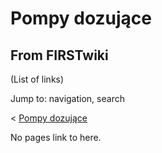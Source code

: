 # Pompy dozujące

## From FIRSTwiki

(List of links)

Jump to: navigation, search

< [Pompy dozujące](/index.php?title=Pompy_dozuj%C4%85ce&redirect=no "Pompy
dozujące")

No pages link to here.
